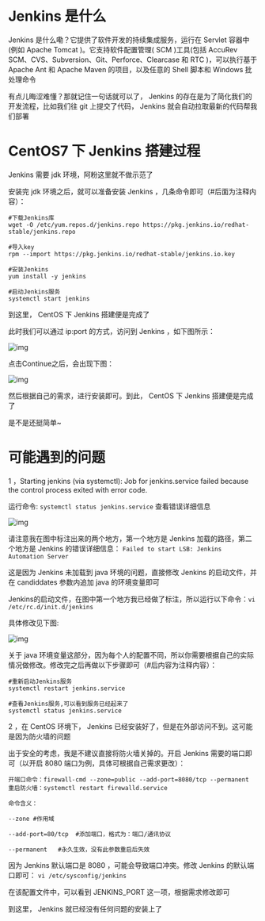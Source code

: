 # Jenkins 是什么

Jenkins 是什么嘞？它提供了软件开发的持续集成服务，运行在 Servlet 容器中(例如 Apache Tomcat )。它支持软件配置管理( SCM )工具(包括 AccuRev SCM、CVS、Subversion、Git、Perforce、Clearcase 和 RTC )，可以执行基于 Apache Ant 和 Apache Maven 的项目，以及任意的 Shell 脚本和 Windows 批处理命令

有点儿晦涩难懂？那就记住一句话就可以了， Jenkins 的存在是为了简化我们的开发流程，比如我们往 git 上提交了代码， Jenkins 就会自动拉取最新的代码帮我们部署

# CentOS7 下 Jenkins 搭建过程

Jenkins 需要 jdk 环境，阿粉这里就不做示范了

安装完 jdk 环境之后，就可以准备安装 Jenkins ，几条命令即可（#后面为注释内容）：

```shell
#下载Jenkins库
wget -O /etc/yum.repos.d/jenkins.repo https://pkg.jenkins.io/redhat-stable/jenkins.repo 

#导入key
rpm --import https://pkg.jenkins.io/redhat-stable/jenkins.io.key

#安装Jenkins
yum install -y jenkins

#启动Jenkins服务
systemctl start jenkins 
```

到这里， CentOS 下 Jenkins 搭建便是完成了

此时我们可以通过 ip:port 的方式，访问到 Jenkins ，如下图所示：

![img](https://mmbiz.qpic.cn/mmbiz_jpg/laEmibHFxFw6CtXBia5pmnfSeR5KMOfpN8eod4qTm3of2mtcvk0TaUQsHlyQS2tbfKQ1iaEKOH9K6R5JJQEnMuPibA/640?wx_fmt=jpeg&tp=webp&wxfrom=5&wx_lazy=1&wx_co=1)

点击Continue之后，会出现下图：

![img](https://mmbiz.qpic.cn/mmbiz_jpg/laEmibHFxFw6CtXBia5pmnfSeR5KMOfpN85Sia8CeCE0P5Lb3849BVqf9PCMbRKexdibdL6rYVtdez5bIY89tQJ2Mw/640?wx_fmt=jpeg&tp=webp&wxfrom=5&wx_lazy=1&wx_co=1)

然后根据自己的需求，进行安装即可。到此， CentOS 下 Jenkins 搭建便是完成了

是不是还挺简单~

# 可能遇到的问题

1 ，Starting jenkins (via systemctl): Job for jenkins.service failed because the control process exited with error code.

运行命令: `systemctl status jenkins.service` 查看错误详细信息

![img](https://mmbiz.qpic.cn/mmbiz_jpg/laEmibHFxFw6CtXBia5pmnfSeR5KMOfpN86PKQ4OVOhp5K0Xw5unafcVX42wWXtaexIQS4Iy3iagfK3xTmiceysOQw/640?wx_fmt=jpeg&tp=webp&wxfrom=5&wx_lazy=1&wx_co=1)

请注意我在图中标注出来的两个地方，第一个地方是 Jenkins 加载的路径，第二个地方是 Jenkins 的错误详细信息： `Failed to start LSB: Jenkins Automation Server`

这是因为 Jenkins 未加载到 java 环境的问题，直接修改 Jenkins 的启动文件，并在 candiddates 参数内追加 java 的环境变量即可

Jenkins的启动文件，在图中第一个地方我已经做了标注，所以运行以下命令：`vi /etc/rc.d/init.d/jenkins`

具体修改见下图:

![img](https://mmbiz.qpic.cn/mmbiz_jpg/laEmibHFxFw6CtXBia5pmnfSeR5KMOfpN8aF5UVI2pQyGUDWwiawIicnURAr1UaC6PRKeXk8oQz7OD9Im1RcNiaARGA/640?wx_fmt=jpeg&tp=webp&wxfrom=5&wx_lazy=1&wx_co=1)



关于 java 环境变量这部分，因为每个人的配置不同，所以你需要根据自己的实际情况做修改。修改完之后再做以下步骤即可（#后内容为注释内容）：

```shell
#重新启动Jenkins服务
systemctl restart jenkins.service

#查看Jenkins服务,可以看到服务已经起来了
systemctl status jenkins.service
```

2 ，在 CentOS 环境下， Jenkins 已经安装好了，但是在外部访问不到。这可能是因为防火墙的问题

出于安全的考虑，我是不建议直接将防火墙关掉的。开启 Jenkins 需要的端口即可（以开启 8080 端口为例，具体可根据自己需求更改）：

```shell
开端口命令：firewall-cmd --zone=public --add-port=8080/tcp --permanent
重启防火墙：systemctl restart firewalld.service

命令含义：
 
--zone #作用域
 
--add-port=80/tcp  #添加端口，格式为：端口/通讯协议
 
--permanent   #永久生效，没有此参数重启后失效
```

因为 Jenkins 默认端口是 8080 ，可能会导致端口冲突。修改 Jenkins 的默认端口即可： `vi /etc/sysconfig/jenkins`

在该配置文件中，可以看到 JENKINS_PORT 这一项，根据需求修改即可

到这里， Jenkins 就已经没有任何问题的安装上了